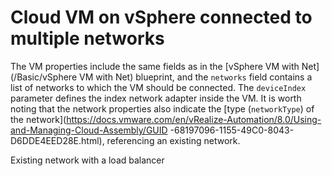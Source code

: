 # Cloud VM on vSphere connected to multiple networks

The VM properties include the same fields as in the [vSphere VM with Net](/Basic/vSphere VM with Net) blueprint,
and the `networks` field contains a list of networks to which the VM should be connected. The `deviceIndex` parameter defines the index
network adapter inside the VM. It is worth noting that the network properties also indicate the [type (`networkType`) of the network](https://docs.vmware.com/en/vRealize-Automation/8.0/Using-and-Managing-Cloud-Assembly/GUID -68197096-1155-49C0-8043-D6DDE4EED28E.html),
referencing an existing network.

Existing network with a load balancer